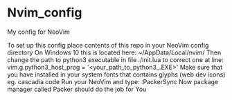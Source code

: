 # Nvim_config
My config for NeoVim

To set up this config place contents of this repo in your NeoVim config directory
On Windows 10 this is located here: ~/AppData/Local/nvim/
Then change the path to python3 executable in file ./init.lua to correct one at line: 
vim.g.python3_host_prog = '<your_path_to_python3_.EXE>'
Make sure that you have installed in your system fonts that contains glyphs (web dev icons) eg. cascadia code
Run your NeoVim and type: :PackerSync 
Now package manager called Packer should do the job for You
